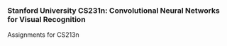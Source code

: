 ### Stanford University CS231n: Convolutional Neural Networks for Visual Recognition

Assignments for CS213n
